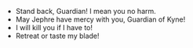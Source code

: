 - Stand back, Guardian! I mean you no harm.
- May Jephre have mercy with you, Guardian of Kyne!
- I will kill you if I have to!
- Retreat or taste my blade!
